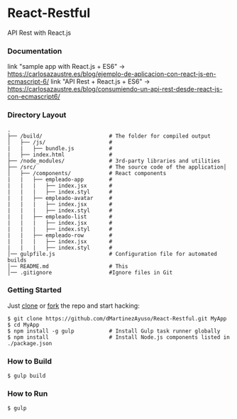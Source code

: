 # React-Restful

API Rest with React.js


### Documentation
link "sample app with React.js + ES6" -> https://carlosazaustre.es/blog/ejemplo-de-aplicacion-con-react-js-en-ecmascript-6/
link "API Rest + React.js + ES6" -> https://carlosazaustre.es/blog/consumiendo-un-api-rest-desde-react-js-con-ecmascript6/

### Directory Layout

```
.
├── /build/                     # The folder for compiled output
│   ├── /js/                    #
|   |   ├── bundle.js           #
|   ├── index.html              #
├── /node_modules/              # 3rd-party libraries and utilities
├── /src/                       # The source code of the application│
│   ├── /components/            # React components
|   |   ├── empleado-app        #
|   |   |   ├── index.jsx       #
|   |   |   ├── index.styl      #
|   |   ├── empleado-avatar     #
|   |   |   ├── index.jsx       #
|   |   |   ├── index.styl      #
|   |   ├── empleado-list       #
|   |   |   ├── index.jsx       #
|   |   |   ├── index.styl      #
|   |   ├── empleado-row        #
|   |   |   ├── index.jsx       #
|   |   |   ├── index.styl      #
│── gulpfile.js                 # Configuration file for automated builds
│── README.md                   # This
│── .gitignore                  #Ignore files in Git
```

### Getting Started

Just [clone](github-windows://openRepo/https://github.com/dMartinezAyuso/React-Restful.git) or
[fork](https://github.com/dMartinezAyuso/React-Restful.git/fork) the repo and start hacking:

```shell
$ git clone https://github.com/dMartinezAyuso/React-Restful.git MyApp
$ cd MyApp
$ npm install -g gulp           # Install Gulp task runner globally
$ npm install                   # Install Node.js components listed in ./package.json
```

### How to Build

```shell
$ gulp build
```

### How to Run

```shell
$ gulp
```
